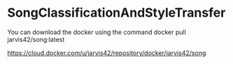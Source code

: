 # SongClassificationAndStyleTransfer

You can download the docker using the command docker pull jarvis42/song:latest

https://cloud.docker.com/u/jarvis42/repository/docker/jarvis42/song
